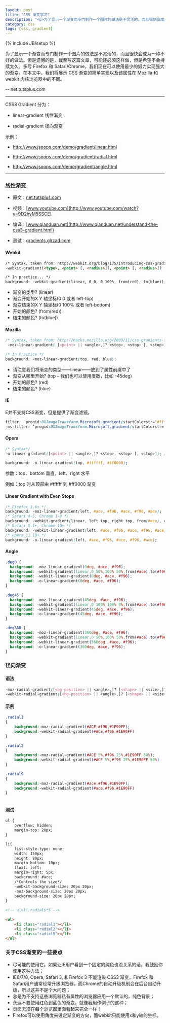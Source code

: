 ```yaml
---
layout: post
title: "CSS 渐变学习"
description: "<p>为了显示一个渐变而专门制作一个图片的做法是不灵活的，而且很快会成为一种不好的做法。但是遗憾的是，截至写这篇文章，可能还必须这样做，但是希望不会持续太久。多亏 Firefox 和 Safari/Chrome，我们现在可以使用最少的努力实现强大的渐变。在本文中，我们将展示 CSS 渐变的简单实现以及该属性在 Mozilla 和 webkit 内核浏览器中的不同。</p>"
category: css
tags: [css, gradient]
---
```

{% include JB/setup %}


为了显示一个渐变而专门制作一个图片的做法是不灵活的，而且很快会成为一种不好的做法。但是遗憾的是，截至写这篇文章，可能还必须这样做，但是希望不会持续太久。多亏 Firefox 和 Safari/Chrome，我们现在可以使用最少的努力实现强大的渐变。在本文中，我们将展示 CSS 渐变的简单实现以及该属性在 Mozilla 和 webkit 内核浏览器中的不同。

-- net.tutsplus.com

---

CSS3 Gradient 分为：

- linear-gradient 线性渐变

- radial-gradient 径向渐变


示例：

- <http://www.jsoops.com/demo/gradient/linear.html>

- <http://www.jsoops.com/demo/gradient/radial.html>

- <http://www.jsoops.com/demo/gradient/angle.html>

---

### 线性渐变

- 原文：[net.tutsplus.com](http://net.tutsplus.com/tutorials/html-css-techniques/quick-tip-understanding-css3-gradients/)

- 视频：[www.youtube.com](http://www.youtube.com/watch?v=9D2hyM5SSCE)

- 编译：[www.qianduan.net](http://www.qianduan.net/understand-the-css3-gradient.html)

- 测试：[gradients.glrzad.com](http://gradients.glrzad.com/)

#### Webkit

```html
/* Syntax, taken from: http://webkit.org/blog/175/introducing-css-gradients/ */
-webkit-gradient(<type>, <point> [, <radius>]?, <point> [, <radius>]? [, <stop>]*)

/* In practice... */
background: -webkit-gradient(linear, 0 0, 0 100%, from(red), to(blue));
```

- 渐变的类型? (linear)
- 渐变开始的X Y 轴坐标(0 0 或者 left-top)
- 渐变结束的X Y 轴坐标(0 100% 或者 left-bottom)
- 开始的颜色? (from(red))
- 结束的颜色? (to(blue))

#### Mozilla

```css
/* Syntax, taken from: http://hacks.mozilla.org/2009/11/css-gradients-firefox-36/ */
 -moz-linear-gradient( [<point> || <angle>,]? <stop>, <stop> [, <stop>]* )
 
/* In Practice */
background: -moz-linear-gradient(top, red, blue);
```

- 请注意我们将渐变的类型——linear——放到了属性前缀中了
- 渐变从哪里开始? (top – 我们也可以使用度数，比如 -45deg)
- 开始的颜色? (red)
- 结束的颜色? (blue)

#### IE

E并不支持CSS渐变，但是提供了渐变滤镜。

```css
filter:  progid:DXImageTransform.Microsoft.gradient(startColorstr='#ffffff', endColorstr='#ff0000'); /* IE6,IE7 */
-ms-filter: "progid:DXImageTransform.Microsoft.gradient(startColorstr='#ffffff', endColorstr='#ff0000')"; /* IE8 */
```

#### Opera

```css
/* Syntax*/
-o-linear-gradient([<point> || <angle>,]? <stop>, <stop> [, <stop>]); /* Opera 11.10+ */
 
background: -o-linear-gradient(top, #ffffff, #ff0000);
```

参数：top、bottom 垂直，left、right 水平

例如：top 时从顶部由 #ffffff 到 #ff0000 渐变

#### Linear Gradient with Even Stops

```css
/* Firefox 3.6+ */
background: -moz-linear-gradient(left, #ace, #f96, #ace, #f96, #ace); 
/* Safari 4-5, Chrome 1-9 */
background: -webkit-gradient(linear, left top, right top, from(#ace), color-stop(0.25, #f96), color-stop(0.5, #ace), color-stop(0.75, #f96), to(#ace)); 
/* Safari 5.1+, Chrome 10+ */
background: -webkit-linear-gradient(left, #ace, #f96, #ace, #f96, #ace); 
/* Opera 11.10+ */
background: -o-linear-gradient(left, #ace, #f96, #ace, #f96, #ace);
```

#### Angle

```css
.deg0 {
  background: -moz-linear-gradient(0deg, #ace, #f96);
  background: -webkit-gradient(linear,0 50%,100% 50%,from(#ace),to(#f96));
  background: -webkit-linear-gradient(0deg, #ace, #f96);
  background: -o-linear-gradient(0deg, #ace, #f96);
}
     
.deg45 {
  background: -moz-linear-gradient(45deg, #ace, #f96);
  background: -webkit-gradient(linear,0 100%,100% 0%,from(#ace),to(#f96));
  background: -webkit-linear-gradient(45deg, #ace, #f96);
  background: -o-linear-gradient(45deg, #ace, #f96);
}

.deg360 {
  background: -moz-linear-gradient(360deg, #ace, #f96);
  background: -webkit-gradient(linear,0 50%,100% 50%,from(#ace),to(#f96));
  background: -webkit-linear-gradient(360deg, #ace, #f96);
  background: -o-linear-gradient(360deg, #ace, #f96);
}
```


### 径向渐变

#### 语法

```css
-moz-radial-gradient([<bg-position> || <angle>,]? [<shape> || <size>,]? <color-stop>, <color-stop>[, <color-stop>]*);
-webkit-radial-gradient([<bg-position> || <angle>,]? [<shape> || <size>,]? <color-stop>, <color-stop>[, <color-stop>]*);
```

#### 示例

```css
.radial1
{
    background:-moz-radial-gradient(#ACE,#f96,#1E90FF);
    background:-webkit-radial-gradient(#ACE,#f96,#1E90FF)
}
 
.radial2
{
    background:-moz-radial-gradient(#ACE 5%,#f96 25%,#1E90FF 50%);
    background:-webkit-radial-gradient(#ACE 5%,#f96 25%,#1E90FF 50%)
}
 
.radial9
{
    background:-moz-radial-gradient(#ace,#f96,#1E90FF);
    background:-webkit-radial-gradient(#ace,#f96,#1E90FF)
}
 
```

#### 测试

```html
ul {
    overflow: hidden;
    margin-top: 20px;
}

li{
    list-style-type: none;
    width: 150px;
    height: 80px;
    margin-bottom: 10px;
    float: left;
    margin-right: 5px;
    background: #ace;
    /*Controls the size*/
    -webkit-background-size: 20px 20px;
    -moz-background-size: 20px 20px;
    background-size: 20px 20px; 
}
 
<!-- ul>li.radial$*5 -->
 
<ul>
    <li class="radial1"></li>
    <li class="radial2"></li>
    <li class="radial9"></li>
</ul>
```

### 关于CSS渐变的一些要点

- 尽可能的使用它。如果让IE用户看到一个固定的纯色也没关系的话，我鼓励你使用这种方法；
- IE6/7/8, Opera, Safari 3, 和Firefox 3 不能渲染 CSS3 渐变，Firefox 和 Safari用户通常经常升级浏览器，而Chrome的自动升级机制会在后台自动升级，所以这并不是个大问题；
- 总是为不支持这些浏览器私有属性的浏览器应用一个默认的，纯色背景；
- 永远不要使用红色到蓝色的渐变，就像我用作例子的这种；
- 页面无须在每个浏览器里面看起来完全一样！
- Firefox可以使用角度来设定渐变的方向，而webkit只能使用x和y轴的坐标。

